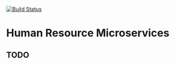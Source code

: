 [![Build Status](https://app.travis-ci.com/rs-renato/humanresource.svg?branch=master)](https://app.travis-ci.com/rs-renato/humanresource)

# Human Resource Microservices

## TODO